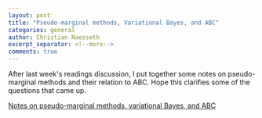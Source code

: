 ```yaml
---
layout: post
title: "Pseudo-marginal methods, Variational Bayes, and ABC"
categories: general
author: Christian Naesseth
excerpt_separator: <!--more-->
comments: true
---
```


After last week's readings discussion, I put together some notes
on pseudo-marginal methods and their relation to ABC. Hope
this clarifies some of the questions that came up.

[Notes on pseudo-marginal methods, variational Bayes, and ABC]({{site.base_url}}/files/pseudo-marginal.pdf)
